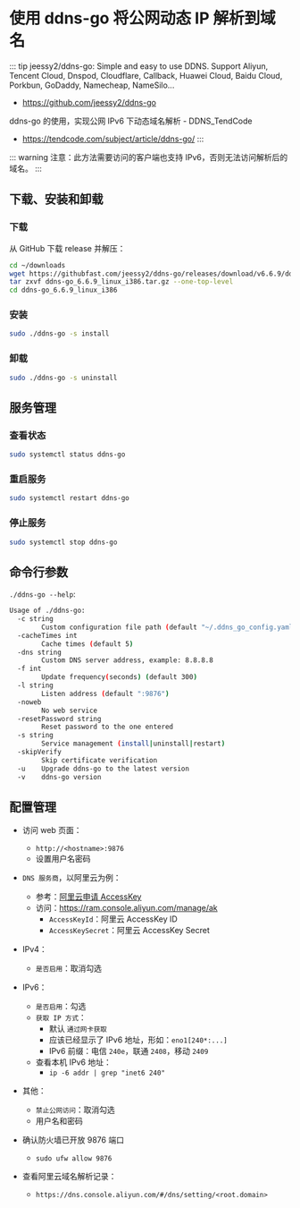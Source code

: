 # 使用 ddns-go 将公网动态 IP 解析到域名

::: tip jeessy2/ddns-go: Simple and easy to use DDNS. Support Aliyun, Tencent Cloud, Dnspod, Cloudflare, Callback, Huawei Cloud, Baidu Cloud, Porkbun, GoDaddy, Namecheap, NameSilo...
* https://github.com/jeessy2/ddns-go

ddns-go 的使用，实现公网 IPv6 下动态域名解析 - DDNS_TendCode
* https://tendcode.com/subject/article/ddns-go/
:::


::: warning 注意：此方法需要访问的客户端也支持 IPv6，否则无法访问解析后的域名。
:::

## 下载、安装和卸载

### 下载

从 GitHub 下载 release 并解压：

```sh
cd ~/downloads
wget https://githubfast.com/jeessy2/ddns-go/releases/download/v6.6.9/ddns-go_6.6.9_linux_i386.tar.gz
tar zxvf ddns-go_6.6.9_linux_i386.tar.gz --one-top-level
cd ddns-go_6.6.9_linux_i386
```

### 安装

```sh
sudo ./ddns-go -s install
```

### 卸载

```sh
sudo ./ddns-go -s uninstall
```

## 服务管理

### 查看状态

```sh
sudo systemctl status ddns-go
```

### 重启服务

```sh
sudo systemctl restart ddns-go
```

### 停止服务

```sh
sudo systemctl stop ddns-go
```

## 命令行参数

`./ddns-go --help`:

```sh
Usage of ./ddns-go:
  -c string
        Custom configuration file path (default "~/.ddns_go_config.yaml")
  -cacheTimes int
        Cache times (default 5)
  -dns string
        Custom DNS server address, example: 8.8.8.8
  -f int
        Update frequency(seconds) (default 300)
  -l string
        Listen address (default ":9876")
  -noweb
        No web service
  -resetPassword string
        Reset password to the one entered
  -s string
        Service management (install|uninstall|restart)
  -skipVerify
        Skip certificate verification
  -u    Upgrade ddns-go to the latest version
  -v    ddns-go version
```

## 配置管理

- 访问 web 页面：
  - `http://<hostname>:9876`
  - 设置用户名密码

- `DNS 服务商`，以阿里云为例：
  - 参考：[阿里云申请 AccessKey](./certbot-aliyun#阿里云申请-accesskey)
  - 访问：https://ram.console.aliyun.com/manage/ak
    - `AccessKeyId`：阿里云 AccessKey ID
    - `AccessKeySecret`：阿里云 AccessKey Secret

- IPv4：
  - `是否启用`：取消勾选

- IPv6：
  - `是否启用`：勾选
  - `获取 IP 方式`：
    - 默认 `通过网卡获取`
    - 应该已经显示了 IPv6 地址，形如：`eno1[240*:...]`
    - IPv6 前缀：电信 `240e`，联通 `2408`，移动 `2409`
  - 查看本机 IPv6 地址：
    - `ip -6 addr | grep "inet6 240"`

- 其他：
  - `禁止公网访问`：取消勾选
  - 用户名和密码

- 确认防火墙已开放 9876 端口
  - `sudo ufw allow 9876`

- 查看阿里云域名解析记录：
  - `https://dns.console.aliyun.com/#/dns/setting/<root.domain>`